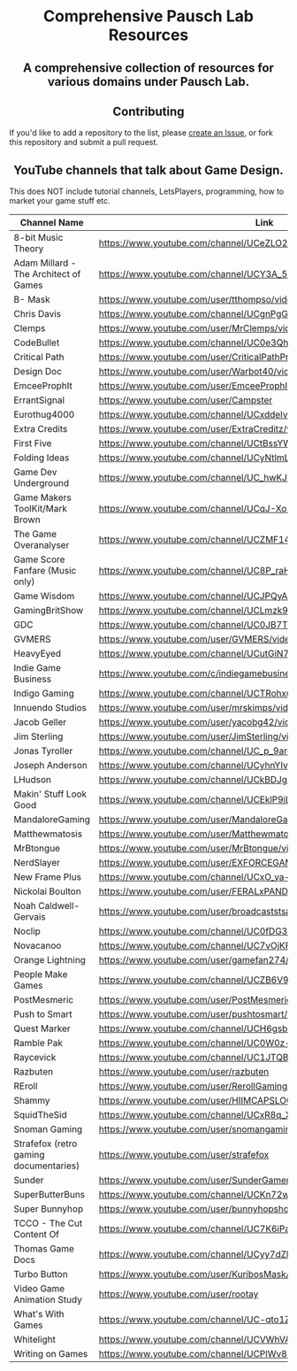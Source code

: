 <!DOCTYPE html>
<html>
<body>
<h1 align="center"> Comprehensive Pausch Lab Resources </h1> 
  
<h2 align="center"> A comprehensive collection of resources for various domains under Pausch Lab. </h2>  
<h2 align="center"> Contributing </h2>  

If you'd like to add a repository to the list, please [create an Issue](https://github.com/ReanSchwarzer1/ComprehensivePauschLabResources/issues), or fork this repository and submit a pull request.

<h2 align="center"> YouTube channels that talk about Game Design. </h2>  
This does NOT include tutorial channels, LetsPlayers, programming, how to market your game stuff etc. 

Channel Name | Link
------------ | -------------
8-bit Music Theory | https://www.youtube.com/channel/UCeZLO2VgbZHeDcongKzzfOw
Adam Millard - The Architect of Games | https://www.youtube.com/channel/UCY3A_5R_m3PXCn5XDhvBBsg
B- Mask | https://www.youtube.com/user/tthompso/videos
Chris Davis |  https://www.youtube.com/channel/UCgnPgGFT3fRVkXKL59iFDzQ
Clemps | https://www.youtube.com/user/MrClemps/videos
CodeBullet | https://www.youtube.com/channel/UC0e3QhIYukixgh5VVpKHH9Q/videos
Critical Path | https://www.youtube.com/user/CriticalPathProject/videos
Design Doc| https://www.youtube.com/user/Warbot40/videos
EmceeProphIt | https://www.youtube.com/user/EmceeProphIt/videos
ErrantSignal | https://www.youtube.com/user/Campster
Eurothug4000 | https://www.youtube.com/channel/UCxddeIv7GdHNcVPZI9JvGXQ
Extra Credits | https://www.youtube.com/user/ExtraCreditz/videos
First Five | https://www.youtube.com/channel/UCtBssYWSCRgz9O42Ok44lNg/videos
Folding Ideas | https://www.youtube.com/channel/UCyNtlmLB73-7gtlBz00XOQQ
Game Dev Underground  | https://www.youtube.com/channel/UC_hwKJdF3KRAy4QIaiCSMgQ/videos
Game Makers ToolKit/Mark Brown | https://www.youtube.com/channel/UCqJ-Xo29CKyLTjn6z2XwYAw
The Game Overanalyser |  https://www.youtube.com/channel/UCZMF14eNxvuReRTceX_mbqQ/videos
Game Score Fanfare (Music only) | https://www.youtube.com/channel/UC8P_raHQ4EoWTSH2GMESMQA/featured
Game Wisdom | https://www.youtube.com/channel/UCJPQyAGAbIcXZXfM01oOPOA
GamingBritShow | https://www.youtube.com/channel/UCLmzk98n_v2doN2Y20S-Zog
GDC | https://www.youtube.com/channel/UC0JB7TSe49lg56u6qH8y_MQ
GVMERS | https://www.youtube.com/user/GVMERS/videos
HeavyEyed | https://www.youtube.com/channel/UCutGiN7c5-CEFwm_ccixR3g
Indie Game Business | https://www.youtube.com/c/indiegamebusiness
Indigo Gaming | https://www.youtube.com/channel/UCTRohxutThBffdcP3H6O0Zg
Innuendo Studios | https://www.youtube.com/user/mrskimps/videos
Jacob Geller | https://www.youtube.com/user/yacobg42/videos
Jim Sterling | https://www.youtube.com/user/JimSterling/videos
Jonas Tyroller | https://www.youtube.com/channel/UC_p_9arduPuxM8DHTGIuSOg
Joseph Anderson | https://www.youtube.com/channel/UCyhnYIvIKK_--PiJXCMKxQQ
LHudson | https://www.youtube.com/channel/UCkBDJgKqpyRrxrzwSwFyp3A
Makin' Stuff Look Good | https://www.youtube.com/channel/UCEklP9iLcpExB8vp_fWQseg
MandaloreGaming | https://www.youtube.com/user/MandaloreGaming/videos
Matthewmatosis | https://www.youtube.com/user/Matthewmatosis
MrBtongue | https://www.youtube.com/user/MrBtongue/videos
NerdSlayer | https://www.youtube.com/user/EXFORCEGAMER/videos
New Frame Plus | https://www.youtube.com/channel/UCxO_ya-RmAXCXJCU54AxYFw
Nickolai Boulton | https://www.youtube.com/user/FERALxPANDA/videos
Noah Caldwell-Gervais | https://www.youtube.com/user/broadcaststsatic/videos
Noclip | https://www.youtube.com/channel/UC0fDG3byEcMtbOqPMymDNbw
Novacanoo | https://www.youtube.com/channel/UC7vOjKF8-TGVimB572cMuDA/videos
Orange Lightning | https://www.youtube.com/user/gamefan274/videos
People Make Games | https://www.youtube.com/channel/UCZB6V9fUov0Mx_us3MWWILg
PostMesmeric | https://www.youtube.com/user/PostMesmeric
Push to Smart | https://www.youtube.com/user/pushtosmart/videos
Quest Marker | https://www.youtube.com/channel/UCH6gsbnwEM76Jn-HrBI6Syg
Ramble Pak | https://www.youtube.com/channel/UC0W0z-g9Ryjccji85xipT5A
Raycevick | https://www.youtube.com/channel/UC1JTQBa5QxZCpXrFSkMxmPw/videos
Razbuten | https://www.youtube.com/user/razbuten
REroll | https://www.youtube.com/user/RerollGaming/videos
Shammy | https://www.youtube.com/user/HIIMCAPSLOCK/featured
SquidTheSid | https://www.youtube.com/channel/UCxR8q_XMkrrSc-DkHVtghIw/videos
Snoman Gaming | https://www.youtube.com/user/snomangaming
Strafefox (retro gaming documentaries) | https://www.youtube.com/user/strafefox
Sunder | https://www.youtube.com/user/SunderGamer
SuperButterBuns | https://www.youtube.com/channel/UCKn72wsF89-DxlA1jlq_fUA/videos
Super Bunnyhop | https://www.youtube.com/user/bunnyhopshow
TCCO - The Cut Content Of | https://www.youtube.com/channel/UC7K6iPaTx-UymxDC3kx10YQ
Thomas Game Docs | https://www.youtube.com/channel/UCyy7dZhgfeMMctSoo3wDXlQ/videos
Turbo Button | https://www.youtube.com/user/KuribosMask/videos
Video Game Animation Study | https://www.youtube.com/user/rootay
What's With Games | https://www.youtube.com/channel/UC-qto1ZFcRtvuL_PUIiC3Qg/videos
Whitelight | https://www.youtube.com/channel/UCVWhVAZwCdQsPZL-mDLcxPQ
Writing on Games | https://www.youtube.com/channel/UCPlWv88ZRMxCcK3BGjrX7ew
